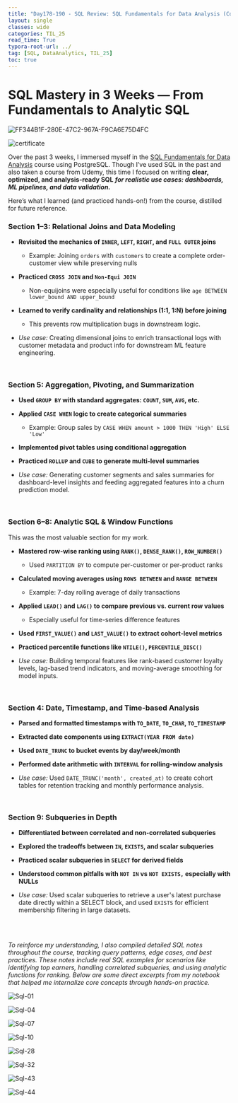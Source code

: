 ```yaml
---
title: "Day178-190 - SQL Review: SQL Fundamentals for Data Analysis (Complete)"
layout: single
classes: wide
categories: TIL_25
read_time: True
typora-root-url: ../
tag: [SQL, DataAnalytics, TIL_25]
toc: true 
---
```


# SQL Mastery in 3 Weeks — From Fundamentals to Analytic SQL

![FF344B1F-280E-47C2-967A-F9CA6E75D4FC](../../images/2025-07-11-TIL25_Day178-190/FF344B1F-280E-47C2-967A-F9CA6E75D4FC.jpeg)

![certificate](../../images/2025-07-11-TIL25_Day178-190/certificate.jpg)





Over the past 3 weeks, I immersed myself in the [SQL Fundamentals for Data Analysis](https://www.inflearn.com/course/데이터분석-sql-펀더멘탈) course using PostgreSQL. Though I’ve used SQL in the past and also taken a course from Udemy, this time I focused on writing **clear, optimized, and analysis-ready SQL** ***for realistic use cases: dashboards, ML pipelines, and data validation.***

Here’s what I learned (and practiced hands-on!) from the course, distilled for future reference.



### Section 1–3: Relational Joins and Data Modeling

- **Revisited the mechanics of `INNER`, `LEFT`, `RIGHT`, and `FULL OUTER` joins**
  - Example: Joining `orders` with `customers` to create a complete order-customer view while preserving nulls
- **Practiced `CROSS JOIN` and `Non-Equi JOIN`**
  - Non-equijoins were especially useful for conditions like `age BETWEEN lower_bound AND upper_bound`
- **Learned to verify cardinality and relationships (1:1, 1:N) before joining**
  - This prevents row multiplication bugs in downstream logic.

- *Use case:* Creating dimensional joins to enrich transactional logs with customer metadata and product info for downstream ML feature engineering.

<br>

### Section 5: Aggregation, Pivoting, and Summarization

- **Used `GROUP BY` with standard aggregates: `COUNT`, `SUM`, `AVG`, etc.**
- **Applied `CASE WHEN` logic to create categorical summaries**
  - Example: Group sales by `CASE WHEN amount > 1000 THEN 'High' ELSE 'Low'`
- **Implemented pivot tables using conditional aggregation**
- **Practiced `ROLLUP` and `CUBE` to generate multi-level summaries**

- *Use case:* Generating customer segments and sales summaries for dashboard-level insights and feeding aggregated features into a churn prediction model.

<br>

### Section 6–8: Analytic SQL & Window Functions

This was the most valuable section for my work.

- **Mastered row-wise ranking using `RANK()`, `DENSE_RANK()`, `ROW_NUMBER()`**
  - Used `PARTITION BY` to compute per-customer or per-product ranks
- **Calculated moving averages using `ROWS BETWEEN` and `RANGE BETWEEN`**
  - Example: 7-day rolling average of daily transactions
- **Applied `LEAD()` and `LAG()` to compare previous vs. current row values**
  - Especially useful for time-series difference features
- **Used `FIRST_VALUE()` and `LAST_VALUE()` to extract cohort-level metrics**
- **Practiced percentile functions like `NTILE()`, `PERCENTILE_DISC()`**

-  *Use case:* Building temporal features like rank-based customer loyalty levels, lag-based trend indicators, and moving-average smoothing for model inputs.

<br>

### Section 4: Date, Timestamp, and Time-based Analysis

- **Parsed and formatted timestamps with `TO_DATE`, `TO_CHAR`, `TO_TIMESTAMP`**
- **Extracted date components using `EXTRACT(YEAR FROM date)`**
- **Used `DATE_TRUNC` to bucket events by day/week/month**
- **Performed date arithmetic with `INTERVAL` for rolling-window analysis**

- *Use case:* Used `DATE_TRUNC('month', created_at)` to create cohort tables for retention tracking and monthly performance analysis.

<br>

###  Section 9: Subqueries in Depth

- **Differentiated between correlated and non-correlated subqueries**
- **Explored the tradeoffs between `IN`, `EXISTS`, and scalar subqueries**
- **Practiced scalar subqueries in `SELECT` for derived fields**
- **Understood common pitfalls with `NOT IN` vs `NOT EXISTS,` especially with NULLs**

- *Use case:* Used scalar subqueries to retrieve a user's latest purchase date directly within a SELECT block, and used `EXISTS` for efficient membership filtering in large datasets.

<br><br>



*To reinforce my understanding, I also compiled detailed SQL notes throughout the course, tracking query patterns, edge cases, and best practices. These notes include real SQL examples for scenarios like identifying top earners, handling correlated subqueries, and using analytic functions for ranking. Below are some direct excerpts from my notebook that helped me internalize core concepts through hands-on practice.*

![Sql-01](../../images/2025-07-11-TIL25_Day178-190/Sql-01.jpg)

![Sql-04](../../images/2025-07-11-TIL25_Day178-190/Sql-04.jpg)

![Sql-07](../../images/2025-07-11-TIL25_Day178-190/Sql-07.jpg)

![Sql-10](../../images/2025-07-11-TIL25_Day178-190/Sql-10.jpg)

![Sql-28](../../images/2025-07-11-TIL25_Day178-190/Sql-31.jpg)

![Sql-32](../../images/2025-07-11-TIL25_Day178-190/Sql-32.jpg)

![Sql-43](../../images/2025-07-11-TIL25_Day178-190/Sql-43.jpg)

![Sql-44](../../images/2025-07-11-TIL25_Day178-190/Sql-44.jpg)

<br><br>
